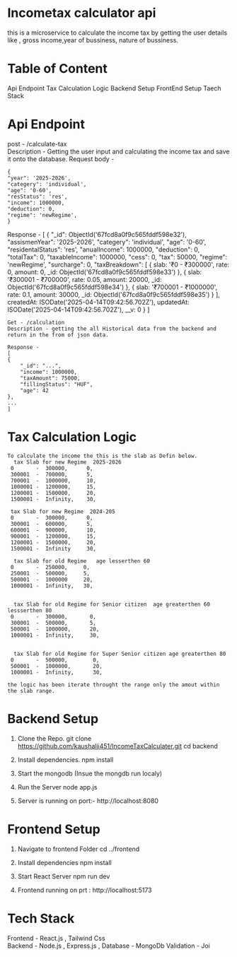 # Incometax calculator api

this is a microservice to calculate the income tax by getting the user details like ,
gross income,year of bussiness, nature of bussiness.

# Table of Content

Api Endpoint
Tax Calculation Logic
Backend Setup
FrontEnd Setup
Taech Stack

# Api Endpoint

post - /calculate-tax  
 Description - Getting the user input and calculating the income tax and save it onto the database.
Request body -

    {
    "year": '2025-2026',
    "categery": 'individual',
    "age": '0-60',
    "resStatus": 'res',
    "income": 1000000,
    "deduction": 0,
    "regime": 'newRegime',
    }

Response -
  [
    {
   "_id": ObjectId('67fcd8a0f9c565fddf598e32'),
    "assismenYear": '2025-2026',
    "categery": 'individual',
    "age": '0-60',
    "residentalStatus": 'res',
    "anualIncome": 1000000,
    "deduction": 0,
    "totalTax": 0,
    "taxableIncome": 1000000,
    "cess": 0,
    "tax": 50000,
    "regime": 'newRegime',
    "surcharge": 0,
    "taxBreakdown": [
      {
        slab: '₹0 - ₹300000',
        rate: 0,
        amount: 0,
        _id: ObjectId('67fcd8a0f9c565fddf598e33')
      },
      {
        slab: '₹300001 - ₹700000',
        rate: 0.05,
        amount: 20000,
        _id: ObjectId('67fcd8a0f9c565fddf598e34')
      },
      {
        slab: '₹700001 - ₹1000000',
        rate: 0.1,
        amount: 30000,
        _id: ObjectId('67fcd8a0f9c565fddf598e35')
      }
    ],
    createdAt: ISODate('2025-04-14T09:42:56.702Z'),
    updatedAt: ISODate('2025-04-14T09:42:56.702Z'),
    __v: 0
    }
  ]

    Get - /calculation
    Description - getting the all Historical data from the backend and return in the from of json data.

    Response -
    [
    {
        "_id": "...",
        "income": 1000000,
        "taxAmount": 75000,
        "fillingStatus": "HUF",
        "age": 42
    },
    ...
    ]

# Tax Calculation Logic

    To calculate the income the this is the slab as Defin below.
      tax Slab for new Regime  2025-2026
     0       -  300000,      0,
     300001  -  700000,      5,
     700001  -  1000000,     10,
     1000001 -  1200000,     15,
     1200001 -  1500000,     20,
     1500001 -  Infinity,    30,

     tax Slab for new Regime  2024-205
     0       -  300000,      0,
     300001  -  600000,      5,
     600001  -  900000,      10,
     900001  -  1200000,     15,
     1200001 -  1500000,     20,
     1500001 -  Infinity     30,

      tax Slab for old Regime   age lesserthen 60
     0       -  250000,     0,
     250001  -  500000,     5,
     500001  -  1000000     20,
     1000001 -  Infinity,   30,


      tax Slab for old Regime for Senior citizen  age greaterthen 60 lessserthen 80
     0       -  300000,       0,
     300001  -  500000,       5,
     500001  -  1000000,      20,
     1000001 -  Infinity,     30,


      tax Slab for old Regime for Super Senior citizen age greaterthen 80
     0       -  500000,        0,
     500001  -  1000000,       20,
     1000001 -  Infinity,      30,

    the logic has been iterate throught the range only the amout within the slab range.

# Backend Setup

1.  Clone the Repo.
    git clone https://github.com/kaushalji451/IncomeTaxCalculater.git
    cd backend

2.  Install dependencies.
    npm install

3.  Start the mongodb (Insue the mongdb run localy)

4.  Run the Server
    node app.js

5.  Server is running on port:- http://localhost:8080

# Frontend Setup

1. Navigate to frontend Folder
   cd ../frontend

2. Install dependencies
   npm install

3. Start React Server
   npm run dev

4. Frontend running on prt : http://localhost:5173

# Tech Stack

Frontend - React.js , Tailwind Css  
 Backend - Node.js , Express.js ,
Database - MongoDb
Validation - Joi
